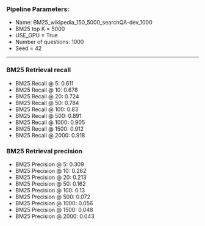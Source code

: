### Pipeline Parameters:
* Name: BM25_wikipedia_150_5000_searchQA-dev_1000
* BM25 top K = 5000
* USE_GPU = True
* Number of questions: 1000
* Seed = 42
------
### BM25 Retrieval recall 
* BM25 Recall @ 5: 0.611
* BM25 Recall @ 10: 0.678
* BM25 Recall @ 20: 0.724
* BM25 Recall @ 50: 0.784
* BM25 Recall @ 100: 0.83
* BM25 Recall @ 500: 0.891
* BM25 Recall @ 1000: 0.905
* BM25 Recall @ 1500: 0.912
* BM25 Recall @ 2000: 0.918
### BM25 Retrieval precision 
* BM25 Precision @ 5: 0.309
* BM25 Precision @ 10: 0.262
* BM25 Precision @ 20: 0.213
* BM25 Precision @ 50: 0.162
* BM25 Precision @ 100: 0.13
* BM25 Precision @ 500: 0.072
* BM25 Precision @ 1000: 0.056
* BM25 Precision @ 1500: 0.048
* BM25 Precision @ 2000: 0.043
